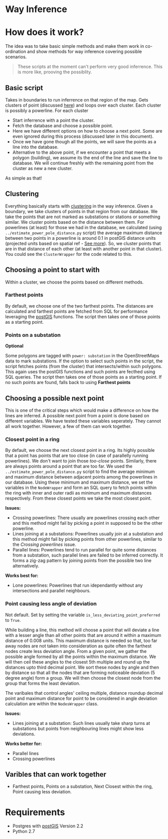 # Way Inference

# How does it work?

The idea was to take basic simple methods and make them work in co-ordination and show methods for way inference covering possible scenarios.
> These scripts at the moment can't perform very good inferrence. This is more like, prooving the possiblity.


## Basic script

Takes in boundaries to run inferrence on that region of the map.
Gets clusters of point (discussed [here](#clustering)) and loops over each cluster. Each cluster is possibly a powerline.
For each cluster
* Start inferrence with a point the cluster.
* Fetch the database and choose a possible point.
 * Here we have different options on how to choose a next point. Some are even ignored during this process (discussed later in this document).
* Once we have gone though all the points, we will save the points as a line into the database.
* Alternative to the above point, if we encounter a point that meets a polygon (building), we assume its the end of the line and save the line to database.
We will continue freshly with the remaining point from the cluster as new a new cluster.

As simple as that!

## Clustering

Everything basically starts with [clustering](#clustering) in the way inference.
Given a boundary, we take clusters of points in that region from our database.
We take the points that are not marked as substations or stations or something similar.
We cluster points based on the distance between them.
For powerlines (at least) for those we had in the database, we calculated (using `../estimate_power_pole_distance.py` script) the average maximum distance between two points in a powerline is around 0.1 in postGIS distance units (projected units based on spatial ref - [See more](http://postgis.net/docs/ST_Distance.html)).
So, we cluster points that are in that distance of each other (at least with another point in that cluster).
You could see the `ClusterWrapper` for the code related to this.

## Choosing a point to start with

Within a cluster, we choose the points based on different methods.

### Farthest points

By default, we choose one of the two farthest points.
The distances are calculated and farthest points are fetched from SQL for performance leveraging the [postGIS](http://postgis.net) functions.
The script then takes one of those points as a starting point.

### Points on a substation
**Optional**

Some polygons are tagged with `power: substation` in the OpenStreetMaps data to mark substations.
If the option to select such points in the script, the script fetches points (from the cluster) that intersects/within such polygons.
This again uses the postGIS functions and such points are fecthed using SQL queries.
The script then takes one of those points as a starting point.
If no such points are found, falls back to using **Farthest points**

## Choosing a possible next point

This is one of the critical steps which would make a difference on how the lines are inferred.
A possible next point from a point is done based on different variables.
We have tested these variables seperately. They cannot all work together.
However, a few of them can work together.

### Closest point in a ring

By default, we choose the next closest point in a ring.
Its highly possible that a point has points that are too close (in case of parallelly running powerlines).
We don't want to join those _too-close_ points.
Similarly, there are always points around a point that are too far.
We used the `../estimate_power_pole_distance.py` script to find the average minimum and maximum distance between adjacent points among the powerlines in our database.
Using these minimum and maximum distance, we set the variables in the `NodeWrapper` and form an SQL query to fetch points within the ring with inner and outer radii as minimum and maximum distances respectively.
From these closest points we take the most closest point.

**Issues:**
* Crossing powerlines: There usually are powerlines crossing each other and this method might fail by picking a point in supposed to be the other powerline.
* Lines joining at a substations: Powerlines usually join at a substation and this method might fail by picking points from other powerlines, similar to the _Crossing powerlines_ issue.
* Parallel lines: Powerlines tend to run parallel for quite some distances from a substation, such parallel lines are failed to be inferred correctly. It forms a zig-zag pattern by joining points from the possible two line alternatively.

**Works best for:**
* Lone powerlines: Powerlines that run idependantly without any intersections and parallel neighbours.

### Point causing less angle of deviation

Not default. Set by setting the variable `is_less_deviating_point_preferred` to `True`.

While building a line, this method will choose a point that will deviate a line with a lesser angle than all other points that are around it within a maximum distance of 0.008 units.
This maximum distance is needed so that, too far away nodes are not taken into consideration as quite often the farthest nodes create less deviation angle.
From a given point, we gather the possible angle formed by all the points within the maximum distance.
We will then ceil these angles to the closest 5th multiple and round up the distances upto third decimal point.
We sort these nodes by angle and then by distance so that all the nodes that are forming noticeable deviation (5 degree angle) form a group.
We will then choose the closest node from the group that forms the least deviation.

The varibales that control angles' ceiling multiple, distance roundup decimal point and maximum distance for point to be considered in angle deviation calculation are within the `NodesWrapper` class.

**Issues:**
* Lines joining at a substation: Such lines usually take sharp turns at substations but points from neighbouring lines might show less deviations.

**Works better for:**
* Parallel lines
* Crossing powerlines


## Varibles that can work together
* Farthest points, Points on a substation, Next Closest within the ring, Point causing less deviation.

# Requirements
* Postgres with [postGIS](http://postgis.net) Version 2.2
* Python 2.7
